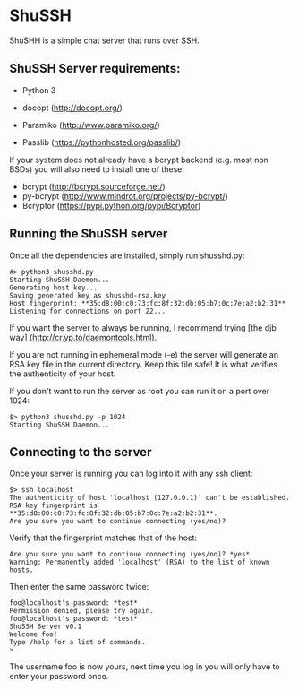 ShuSSH
======
ShuSHH is a simple chat server that runs over SSH.

## ShuSSH Server requirements:
 - Python 3

 - docopt (http://docopt.org/)

 - Paramiko (http://www.paramiko.org/)

 - Passlib (https://pythonhosted.org/passlib/)

  If your system does not already have a bcrypt backend (e.g. most non BSDs)
  you will also need to install one of these:
  - bcrypt (http://bcrypt.sourceforge.net/)
  - py-bcrypt (http://www.mindrot.org/projects/py-bcrypt/)
  - Bcryptor (https://pypi.python.org/pypi/Bcryptor)

## Running the ShuSSH server
Once all the dependencies are installed, simply run shusshd.py:

    #> python3 shusshd.py 
    Starting ShuSSH Daemon...
    Generating host key...
    Saving generated key as shusshd-rsa.key
    Host fingerprint: **35:d8:00:c0:73:fc:8f:32:db:05:b7:0c:7e:a2:b2:31**
    Listening for connections on port 22...

If you want the server to always be running, I recommend trying [the djb
way] (http://cr.yp.to/daemontools.html).

If you are not running in ephemeral mode (-e) the server will generate an
RSA key file in the current directory. Keep this file safe! It is what
verifies the authenticity of your host.

If you don't want to run the server as root you can run it on a port over 1024:

    $> python3 shusshd.py -p 1024
    Starting ShuSSH Daemon...

## Connecting to the server
Once your server is running you can log into it with any ssh client:

    $> ssh localhost
    The authenticity of host 'localhost (127.0.0.1)' can't be established.
    RSA key fingerprint is **35:d8:00:c0:73:fc:8f:32:db:05:b7:0c:7e:a2:b2:31**.
    Are you sure you want to continue connecting (yes/no)?

Verify that the fingerprint matches that of the host:

    Are you sure you want to continue connecting (yes/no)? *yes*
    Warning: Permanently added 'localhost' (RSA) to the list of known hosts.

Then enter the same password twice:

    foo@localhost's password: *test*
    Permission denied, please try again.
    foo@localhost's password: *test*
    ShuSSH Server v0.1
    Welcome foo!
    Type /help for a list of commands.
    > 

The username foo is now yours, next time you log in you will only have to
enter your password once.



